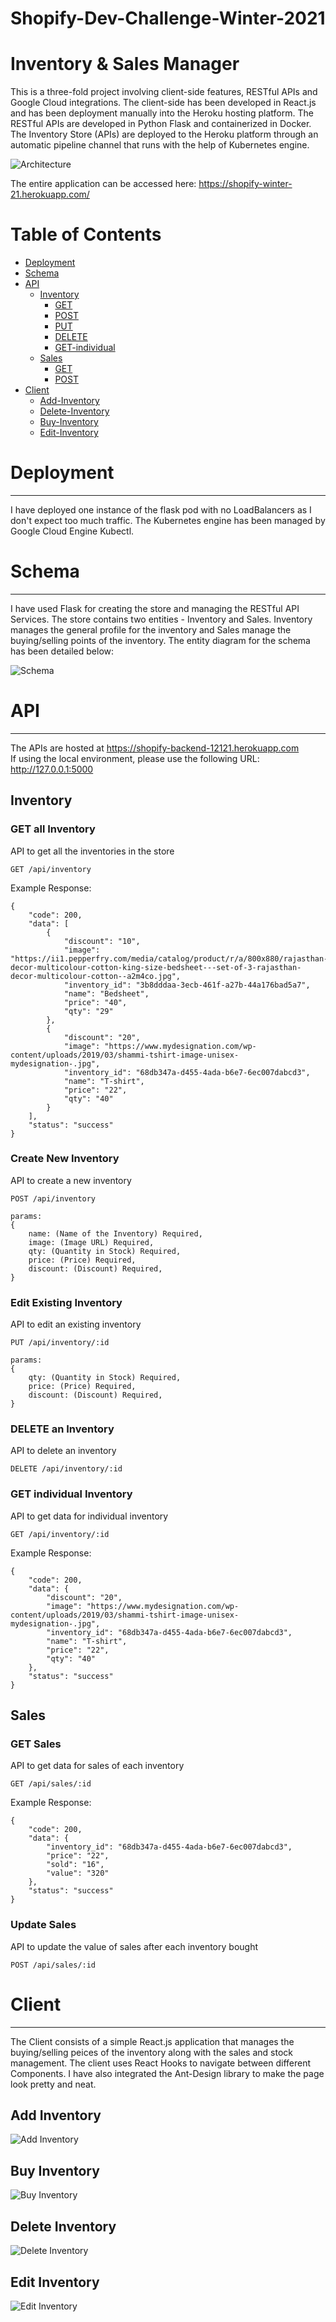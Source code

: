 # Shopify-Dev-Challenge-Winter-2021

Inventory & Sales Manager
==============================

This is a three-fold project involving client-side features, RESTful APIs and Google Cloud integrations. The client-side has been developed in React.js and has been deployment manually into the Heroku hosting platform. The RESTful APIs are developed in Python Flask and containerized in Docker. The Inventory Store (APIs) are deployed to the Heroku platform through an automatic pipeline channel that runs with the help of Kubernetes engine. 

![Architecture](assets/Shopify.png)

The entire application can be accessed here: https://shopify-winter-21.herokuapp.com/

# Table of Contents
- [Deployment](#deployment)
- [Schema](#schema)
- [API](#api)
    - [Inventory](#inventory)
        - [GET](#get-all-inventory)
        - [POST](#create-new-inventory)
        - [PUT](#edit-existing-inventory)
        - [DELETE](#delete-an-inventory)
        - [GET-individual](#get-individual-inventory)
    - [Sales](#sales)
        - [GET](#get-sales)
        - [POST](#update-sales)
- [Client](#client)
    - [Add-Inventory](#add-inventory)
    - [Delete-Inventory](#delete-inventory)
    - [Buy-Inventory](#buy-inventory)
    - [Edit-Inventory](#edit-inventory)


# Deployment
-----
I have deployed one instance of the flask pod with no LoadBalancers as I don't expect too much traffic. The Kubernetes engine has been managed by Google Cloud Engine Kubectl. 

# Schema 
-----
I have used Flask for creating the store and managing the RESTful API Services. The store contains two entities - Inventory and Sales. Inventory manages the general profile for the inventory and Sales manage the buying/selling points of the inventory. The entity diagram for the schema has been detailed below:


![Schema](assets/Shopifyschema.png)


# API
-----
The APIs are hosted at https://shopify-backend-12121.herokuapp.com \
If using the local environment, please use the following URL: http://127.0.0.1:5000

## Inventory

### GET all Inventory
API to get all the inventories in the store

```GET /api/inventory```

Example Response:
```
{
    "code": 200,
    "data": [
        {
            "discount": "10",
            "image": "https://ii1.pepperfry.com/media/catalog/product/r/a/800x880/rajasthan-decor-multicolour-cotton-king-size-bedsheet---set-of-3-rajasthan-decor-multicolour-cotton--a2m4co.jpg",
            "inventory_id": "3b8dddaa-3ecb-461f-a27b-44a176bad5a7",
            "name": "Bedsheet",
            "price": "40",
            "qty": "29"
        },
        {
            "discount": "20",
            "image": "https://www.mydesignation.com/wp-content/uploads/2019/03/shammi-tshirt-image-unisex-mydesignation-.jpg",
            "inventory_id": "68db347a-d455-4ada-b6e7-6ec007dabcd3",
            "name": "T-shirt",
            "price": "22",
            "qty": "40"
        }
    ],
    "status": "success"
}
```

### Create New Inventory
API to create a new inventory

```POST /api/inventory```
```
params:
{
    name: (Name of the Inventory) Required,
    image: (Image URL) Required,
    qty: (Quantity in Stock) Required,
    price: (Price) Required,
    discount: (Discount) Required,
}
```

### Edit Existing Inventory
API to edit an existing inventory

```PUT /api/inventory/:id```
```
params:
{
    qty: (Quantity in Stock) Required,
    price: (Price) Required,
    discount: (Discount) Required,
}
```

### DELETE an Inventory
API to delete an inventory

```DELETE /api/inventory/:id```

### GET individual Inventory
API to get data for individual inventory

```GET /api/inventory/:id```

Example Response: 
```
{
    "code": 200,
    "data": {
        "discount": "20",
        "image": "https://www.mydesignation.com/wp-content/uploads/2019/03/shammi-tshirt-image-unisex-mydesignation-.jpg",
        "inventory_id": "68db347a-d455-4ada-b6e7-6ec007dabcd3",
        "name": "T-shirt",
        "price": "22",
        "qty": "40"
    },
    "status": "success"
}
```

## Sales

### GET Sales
API to get data for sales of each inventory

```GET /api/sales/:id```

Example Response:
```
{
    "code": 200,
    "data": {
        "inventory_id": "68db347a-d455-4ada-b6e7-6ec007dabcd3",
        "price": "22",
        "sold": "16",
        "value": "320"
    },
    "status": "success"
}
```

### Update Sales
API to update the value of sales after each inventory bought

```POST /api/sales/:id```



# Client
-----
The Client consists of a simple React.js application that manages the buying/selling peices of the inventory along with the sales and stock management. The client uses React Hooks to navigate between different Components. I have also integrated the Ant-Design library to make the page look pretty and neat. 

## Add Inventory

![Add Inventory](assets/buy.png)

## Buy Inventory

![Buy Inventory](assets/add.png)

## Delete Inventory

![Delete Inventory](assets/delete.png)

## Edit Inventory

![Edit Inventory](assets/update.png)